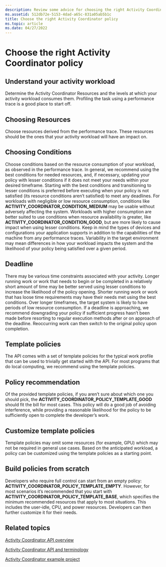 ```yaml
---
description: Review some advice for choosing the right Activity Coordinator policy.
ms.assetid: 512db72e-5153-4dad-a65c-831a05ab5b1c
title: Choose the right Activity Coordinator policy
ms.topic: article
ms.date: 04/27/2022
---
```


# Choose the right Activity Coordinator policy

## Understand your activity workload

Determine the Activity Coordinator Resources and the levels at which your activity workload consumes them. Profiling the task using a performance trace is a good place to start off.

## Choosing Resources

Choose resources derived from the performance trace. These resources should be the ones that your activity workload will have an impact on.

## Choosing Conditions

Choose conditions based on the resource consumption of your workload, as observed in the performance trace. In general, we recommend using the best conditions for needed resources, and, if necessary, updating your policy with lesser conditions if it does not meet your needs within your desired timeframe. Starting with the best conditions and transitioning to lesser conditions is preferred before executing when your policy is not satisfied (its resource conditions aren’t satisfied) to meet any deadlines. For workloads with negligible or low resource consumption, conditions like **ACTIVITY_COORDINATOR_CONDITION_MEDIUM** may be usable without adversely affecting the system. Workloads with higher consumption are better suited to use conditions when resource availability is greater, like **ACTIVITY_COORDINATOR_CONDITION_GOOD**, but are more likely to cause impact when using lesser conditions. Keep in mind the types of devices and configurations your application supports in addition to the capabilities of the machine from any performance traces. Variability in the target environment may mean differences in how your workload impacts the system and the likelihood of your policy being satisfied over a given period.

## Deadline

There may be various time constraints associated with your activity. Longer running work or work that needs to begin or be completed in a relatively short amount of time may be better served using lesser conditions to increase the likelihood of the policy opening. Shorter running work or work that has loose time requirements may have their needs met using the best conditions. Over longer timeframes, the target system is likely to have periods of low resource consumption. If a deadline is approaching, we recommend downgrading your policy if sufficient progress hasn’t been made before resorting to regular execution methods after or on approach of the deadline. Reoccurring work can then switch to the original policy upon completion.

## Template policies

The API comes with a set of template policies for the typical work profile that can be used to trivially get started with the API. For most programs that do local computing, we recommend using the template policies.

## Policy recommendation

Of the provided template policies, if you aren’t sure about which one you should pick, the **ACTIVITY_COORDINATOR_POLICY_TEMPLATE_GOOD** should fit the bill for most cases. This policy will do a good job of avoiding interference, while providing a reasonable likelihood for the policy to be sufficiently open to complete the developer’s work.

## Customize template policies

Template policies may omit some resources (for example, GPU) which may not be required in general use cases. Based on the anticipated workload, a policy can be customized using the template policies as a starting point.

## Build policies from scratch

Developers who require full control can start from an empty policy: **ACTIVITY_COORDINATOR_POLICY_TEMPLATE_EMPTY**. However, for most scenarios it’s recommended that you start with **ACTIVITY_COORDINATOR_POLICY_TEMPLATE_BASE**, which specifies the minimum recommended resources that apply to most situations. This includes the user-idle, CPU, and power resources. Developers can then further customize it for their needs.

## Related topics

[Activity Coordinator API overview](activity-coordinator-api-overview.md)

[Activity Coordinator API and terminology](activity-coordinator-api-and-terminology.md)

[Activity Coordinator example project](activity-coordinator-example-project.md)
